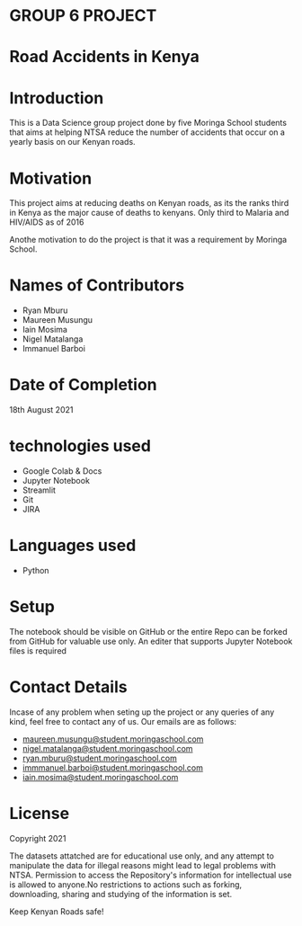 # GROUP 6 PROJECT

# Road Accidents in Kenya

# Introduction
This is a Data Science group project done by five Moringa School students that aims at helping NTSA reduce the number of accidents that occur on a yearly basis on our Kenyan roads.

# Motivation
This project aims at reducing deaths on Kenyan roads, as its the ranks third in Kenya as the major cause of deaths to kenyans. Only third to Malaria and HIV/AIDS as of 2016

Anothe motivation to do the project is that it was a requirement by Moringa School.

# Names of Contributors
- Ryan Mburu
- Maureen Musungu
- Iain Mosima
- Nigel Matalanga
- Immanuel Barboi

# Date of Completion 
18th August 2021

# technologies used
- Google Colab & Docs
- Jupyter Notebook
- Streamlit
- Git
- JIRA

# Languages used
- Python

# Setup
The notebook should be visible on GitHub or the entire Repo can be forked from GitHub for valuable use only. 
An editer that supports Jupyter Notebook files is required

# Contact Details
Incase of any problem when seting up the project or any queries of any kind, feel free to contact any of us.
Our emails are as follows:

- maureen.musungu@student.moringaschool.com
- nigel.matalanga@student.moringaschool.com
- ryan.mburu@student.moringaschool.com
- immmanuel.barboi@student.moringaschool.com
- iain.mosima@student.moringaschool.com

# License
Copyright 2021

The datasets attatched are for educational use only, and any attempt to manipulate the data for illegal reasons might lead to legal problems with NTSA. 
Permission to access the Repository's information for intellectual use is allowed to anyone.No restrictions to actions such as forking, downloading, sharing and studying of the information is set. 

Keep Kenyan Roads safe!


